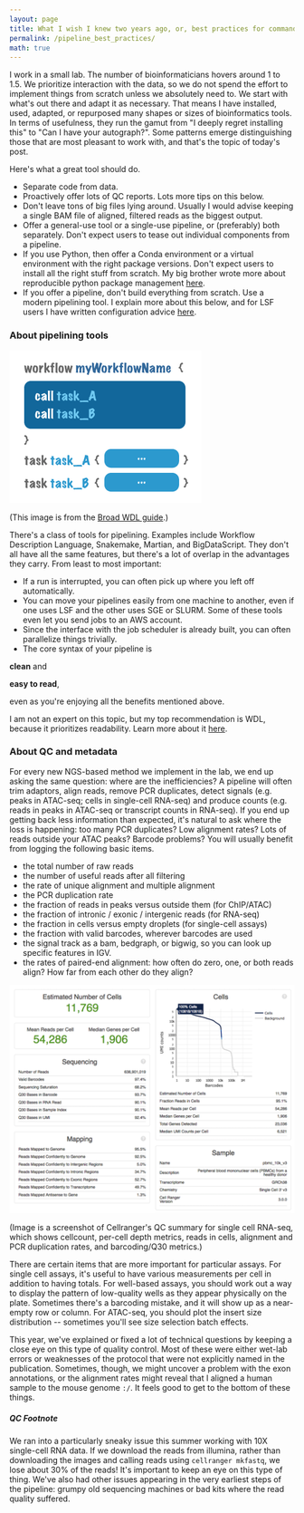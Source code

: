 ```yaml
---
layout: page
title: What I wish I knew two years ago, or, best practices for command-line tools in bioinformatics 
permalink: /pipeline_best_practices/
math: true
---
```


I work in a small lab. The number of bioinformaticians hovers around 1 to 1.5. We prioritize interaction with the data, so we do not spend the effort to implement things from scratch unless we absolutely need to. We start with what's out there and adapt it as necessary. That means I have installed, used, adapted, or repurposed many shapes or sizes of bioinformatics tools. In terms of usefulness, they run the gamut from "I deeply regret installing this" to "Can I have your autograph?". Some patterns emerge distinguishing those that are most pleasant to work with, and that's the topic of today's post.

Here's what a great tool should do. 

- Separate code from data.  
- Proactively offer lots of QC reports. Lots more tips on this below.
- Don't leave tons of big files lying around. Usually I would advise keeping a single BAM file of aligned, filtered reads as the biggest output.
- Offer a general-use tool or a single-use pipeline, or (preferably) both separately. Don't expect users to tease out individual components from a pipeline.
- If you use Python, then offer a Conda environment or a virtual environment with the right package versions. Don't expect users to install all the right stuff from scratch. My big brother wrote more about reproducible python package management [here](https://medium.com/knerd/best-practices-for-python-dependency-management-cc8d1913db82).
- If you offer a pipeline, don't build everything from scratch. Use a modern pipelining tool. I explain more about this below, and for LSF users I have written configuration advice [here](https://ekernf01.github.io/pipeline_lsf/).


### About pipelining tools

![WDL syntax](/images/pipeline_WDL-workflow.png)

(This image is from the [Broad WDL guide](https://software.broadinstitute.org/wdl/documentation/structure).)

There's a class of tools for pipelining. Examples include Workflow Description Language,  Snakemake, Martian, and BigDataScript. They don't all have all the same features, but there's a lot of overlap in the advantages they carry. From least to most important:

- If a run is interrupted, you can often pick up where you left off automatically. 
- You can move your pipelines easily from one machine to another, even if one uses LSF and the other uses SGE or SLURM. Some of these tools even let you send jobs to an AWS account.
- Since the interface with the job scheduler is already built, you can often parallelize things trivially.
- The core syntax of your pipeline is 

 **clean** and 
 
 **easy to read**, 
 
 even as you're enjoying all the benefits mentioned above. 

I am not an expert on this topic, but my top recommendation is WDL, because it prioritizes readability. Learn more about it [here](https://software.broadinstitute.org/wdl/documentation/quickstart). 

### About QC and metadata

For every new NGS-based method we implement in the lab, we end up asking the same question: where are the inefficiencies? A pipeline will often trim adaptors, align reads, remove PCR duplicates, detect signals (e.g. peaks in ATAC-seq; cells in single-cell RNA-seq) and produce counts (e.g. reads in peaks in ATAC-seq or transcript counts in RNA-seq). If you end up getting back less information than expected, it's natural to ask where the loss is happening: too many PCR duplicates? Low alignment rates? Lots of reads outside your ATAC peaks? Barcode problems? You will usually benefit from logging the following basic items. 

- the total number of raw reads
- the number of useful reads after all filtering
- the rate of unique alignment and multiple alignment
- the PCR duplication rate 
- the fraction of reads in peaks versus outside them (for ChIP/ATAC)
- the fraction of intronic / exonic / intergenic reads (for RNA-seq)
- the fraction in cells versus empty droplets (for single-cell assays)
- the fraction with valid barcodes, wherever barcodes are used
- the signal track as a bam, bedgraph, or bigwig, so you can look up specific features in IGV. 
- the rates of paired-end alignment: how often do zero, one, or both reads align? How far from each other do they align? 

![Cellranger's QC display](/images/pipeline_10x_qc_screenshot_clipped.png)

(Image is a screenshot of Cellranger's QC summary for single cell RNA-seq, which shows cellcount, per-cell depth metrics, reads in cells, alignment and PCR duplication rates, and barcoding/Q30 metrics.)
 
There are certain items that are more important for particular assays. For single cell assays, it's useful to have various measurements per cell in addition to having totals. For well-based assays, you should work out a way to display the pattern of low-quality wells as they appear physically on the plate. Sometimes there's a barcoding mistake, and it will show up as a near-empty row or column. For ATAC-seq, you should plot the insert size distribution -- sometimes you'll see size selection batch effects.

This year, we've explained or fixed a lot of technical questions by keeping a close eye on this type of quality control. Most of these were either wet-lab errors or weaknesses of the protocol that were not explicitly named in the publication. Sometimes, though, we might uncover a problem with the exon annotations, or the alignment rates might reveal that I aligned a human sample to the mouse genome `:/`. It feels good to get to the bottom of these things.

##### QC Footnote

We ran into a particularly sneaky issue this summer working with 10X single-cell RNA data. If we download the reads from illumina, rather than downloading the images and calling reads using `cellranger mkfastq`, we lose about 30% of the reads! It's important to keep an eye on this type of thing. We've also had other issues appearing in the very earliest steps of the pipeline: grumpy old sequencing machines or bad kits where the read quality suffered.
